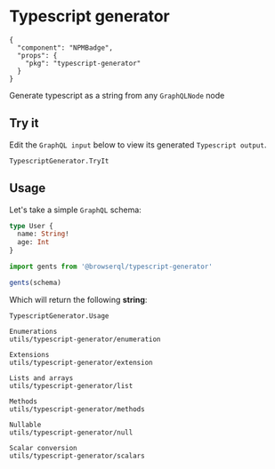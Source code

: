 # Typescript generator

```component
{
  "component": "NPMBadge",
  "props": {
    "pkg": "typescript-generator"
  }
}
```

Generate typescript as a string from any `GraphQLNode` node

## Try it

Edit the `GraphQL input` below to view its generated `Typescript output`.

```snapshot
TypescriptGenerator.TryIt
```

## Usage

Let's take a simple `GraphQL` schema:

```graphql
type User {
  name: String!
  age: Int
}
```

```javascript
import gents from '@browserql/typescript-generator'

gents(schema)
```

Which will return the following **string**:

```snapshot
TypescriptGenerator.Usage
```

```section
Enumerations
utils/typescript-generator/enumeration
```

```section
Extensions
utils/typescript-generator/extension
```

```section
Lists and arrays
utils/typescript-generator/list
```

```section
Methods
utils/typescript-generator/methods
```

```section
Nullable
utils/typescript-generator/null
```

```section
Scalar conversion
utils/typescript-generator/scalars
```
